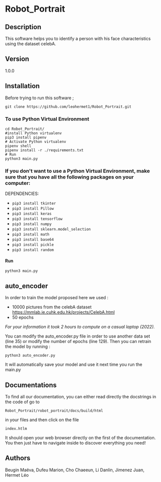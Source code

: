 # Robot_Portrait

## Description
This software helps you to identify a person with his face characteristics using the dataset celebA.

## Version
1.0.0

## Installation
Before trying to run this software ;
```
git clone https://github.com/leohermet1/Robot_Portrait.git
```
### To use Python Virtual Environment
```
cd Robot_Portrait/
#install Python virtualenv
pip3 install pipenv
# Activate Python virtualenv
pipenv shell
pipenv install -r ./requirements.txt
# Run 
python3 main.py
```

### If you don't want to use a Python Virtual Environment, make sure that you have all the following packages on your computer:
DEPENDENCIES:
+ `pip3 install tkinter`
+ `pip3 install Pillow`
+ `pip3 install keras`
+ `pip3 install tensorflow`
+ `pip3 install numpy`
+ `pip3 install sklearn.model_selection`
+ `pip3 install math`
+ `pip3 install base64`
+ `pip3 install pickle`
+ `pip3 install random`

#### Run
```
python3 main.py
```

## auto_encoder
In order to train the model proposed here we used : 
  - 10000 pictures from the celebA dataset https://mmlab.ie.cuhk.edu.hk/projects/CelebA.html 
  - 50 epochs

*For your information it took 2 hours to compute on a casual laptop (2022).*

You can modify the auto_encoder.py file in order to use another data set (line 35) or modify the number of epochs (line 129).
Then you can retrain the model by running :
```
python3 auto_encoder.py
```
It will automatically save your model and use it next time you run the main.py

## Documentations
To find all our documentation, you can either read directly the docstrings in the code of go to
```
Robot_Portrait/robot_portrait/docs/build/html
```
in your files and then click on the file 
```
index.htlm 
```
It should open your web browser directly on the first of the documentation. You then just have to navigate inside to discover everything you need!

## Authors
Beugin Maëva, Dufeu Marion, Cho Chaeeun, Li Danlin, Jimenez Juan, Hermet Léo
